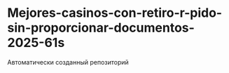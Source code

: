 # Mejores-casinos-con-retiro-r-pido-sin-proporcionar-documentos-2025-61s
Автоматически созданный репозиторий
